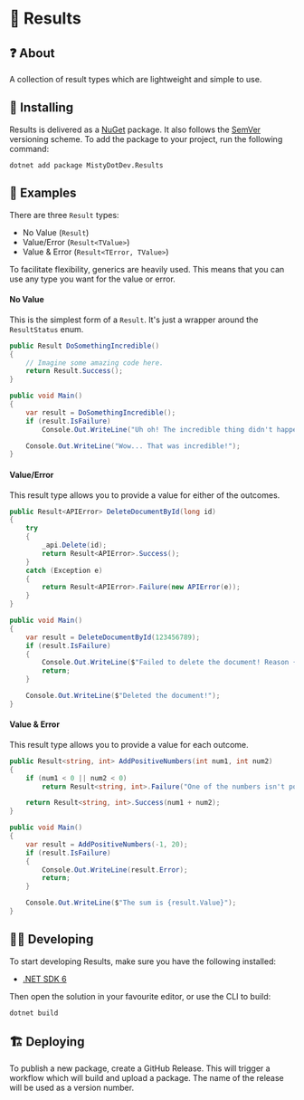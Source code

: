 # 💯 Results

## ❓ About

A collection of result types which are lightweight and simple to use.

## 📝 Installing

Results is delivered as a [NuGet](https://www.nuget.org/packages/MistyDotDev.Results) package.
It also follows the [SemVer](https://semver.org/) versioning scheme.
To add the package to your project, run the following command:

```
dotnet add package MistyDotDev.Results
```

## 📓 Examples

There are three `Result` types:

- No Value (`Result`)
- Value/Error (`Result<TValue>`)
- Value & Error (`Result<TError, TValue>`)

To facilitate flexibility, generics are heavily used.
This means that you can use any type you want for the value or error.

#### No Value

This is the simplest form of a `Result`.
It's just a wrapper around the `ResultStatus` enum.

```csharp
public Result DoSomethingIncredible()
{
    // Imagine some amazing code here.
    return Result.Success();
}

public void Main()
{
    var result = DoSomethingIncredible();
    if (result.IsFailure)
        Console.Out.WriteLine("Uh oh! The incredible thing didn't happen :(");

    Console.Out.WriteLine("Wow... That was incredible!");
}
```

#### Value/Error

This result type allows you to provide a value for either of the outcomes.

```csharp
public Result<APIError> DeleteDocumentById(long id)
{
    try
    {
        _api.Delete(id);
        return Result<APIError>.Success();
    }
    catch (Exception e)
    {
        return Result<APIError>.Failure(new APIError(e));
    }
}

public void Main()
{
    var result = DeleteDocumentById(123456789);
    if (result.IsFailure)
    {
        Console.Out.WriteLine($"Failed to delete the document! Reason {result.Error.Reason}");
        return;
    }

    Console.Out.WriteLine($"Deleted the document!");
}
```

#### Value & Error

This result type allows you to provide a value for each outcome.

```csharp
public Result<string, int> AddPositiveNumbers(int num1, int num2)
{
    if (num1 < 0 || num2 < 0)
        return Result<string, int>.Failure("One of the numbers isn't positive!");

    return Result<string, int>.Success(num1 + num2);
}

public void Main()
{
    var result = AddPositiveNumbers(-1, 20);
    if (result.IsFailure)
    {
        Console.Out.WriteLine(result.Error);
        return;
    }

    Console.Out.WriteLine($"The sum is {result.Value}");
}
```

## 🧑‍💻 Developing

To start developing Results, make sure you have the following installed:

- [.NET SDK 6](https://dotnet.microsoft.com/en-us/download)

Then open the solution in your favourite editor, or use the CLI to build:

```
dotnet build
```

## 🏗️ Deploying



To publish a new package, create a GitHub Release.
This will trigger a workflow which will build and upload a package.
The name of the release will be used as a version number.
